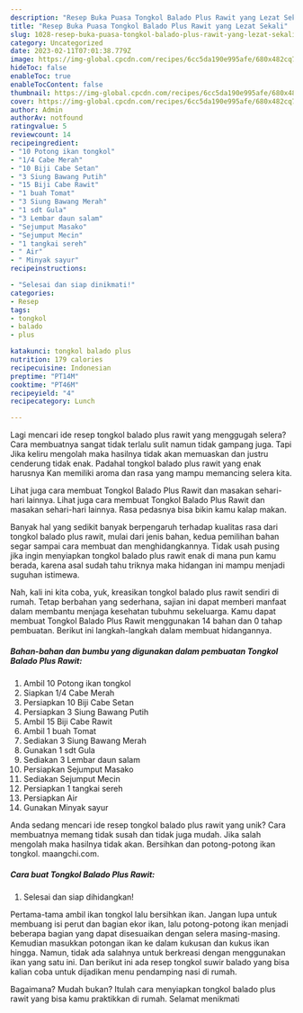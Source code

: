 ```yaml
---
description: "Resep Buka Puasa Tongkol Balado Plus Rawit yang Lezat Sekali"
title: "Resep Buka Puasa Tongkol Balado Plus Rawit yang Lezat Sekali"
slug: 1028-resep-buka-puasa-tongkol-balado-plus-rawit-yang-lezat-sekali
category: Uncategorized
date: 2023-02-11T07:01:38.779Z
image: https://img-global.cpcdn.com/recipes/6cc5da190e995afe/680x482cq70/tongkol-balado-plus-rawit-foto-resep-utama.jpg
hideToc: false
enableToc: true
enableTocContent: false
thumbnail: https://img-global.cpcdn.com/recipes/6cc5da190e995afe/680x482cq70/tongkol-balado-plus-rawit-foto-resep-utama.jpg
cover: https://img-global.cpcdn.com/recipes/6cc5da190e995afe/680x482cq70/tongkol-balado-plus-rawit-foto-resep-utama.jpg
author: Admin
authorAv: notfound
ratingvalue: 5
reviewcount: 14
recipeingredient:
- "10 Potong ikan tongkol"
- "1/4 Cabe Merah"
- "10 Biji Cabe Setan"
- "3 Siung Bawang Putih"
- "15 Biji Cabe Rawit"
- "1 buah Tomat"
- "3 Siung Bawang Merah"
- "1 sdt Gula"
- "3 Lembar daun salam"
- "Sejumput Masako"
- "Sejumput Mecin"
- "1 tangkai sereh"
- " Air"
- " Minyak sayur"
recipeinstructions:

- "Selesai dan siap dinikmati!"
categories:
- Resep
tags:
- tongkol
- balado
- plus

katakunci: tongkol balado plus 
nutrition: 179 calories
recipecuisine: Indonesian
preptime: "PT14M"
cooktime: "PT46M"
recipeyield: "4"
recipecategory: Lunch

---
```



Lagi mencari ide resep tongkol balado plus rawit yang menggugah selera? Cara membuatnya sangat tidak terlalu sulit namun tidak gampang juga. Tapi Jika keliru mengolah maka hasilnya tidak akan memuaskan dan justru cenderung tidak enak. Padahal tongkol balado plus rawit yang enak harusnya Kan memiliki aroma dan rasa yang mampu memancing selera kita.


Lihat juga cara membuat Tongkol Balado Plus Rawit dan masakan sehari-hari lainnya. Lihat juga cara membuat Tongkol Balado Plus Rawit dan masakan sehari-hari lainnya. Rasa pedasnya bisa bikin kamu kalap makan.

Banyak hal yang sedikit banyak berpengaruh terhadap kualitas rasa dari tongkol balado plus rawit, mulai dari jenis bahan, kedua pemilihan bahan segar sampai cara membuat dan menghidangkannya. Tidak usah pusing jika ingin menyiapkan tongkol balado plus rawit enak di mana pun kamu berada, karena asal sudah tahu triknya maka hidangan ini mampu menjadi suguhan istimewa.


Nah, kali ini kita coba, yuk, kreasikan tongkol balado plus rawit sendiri di rumah. Tetap berbahan yang sederhana, sajian ini dapat memberi manfaat dalam membantu menjaga kesehatan tubuhmu sekeluarga. Kamu dapat membuat Tongkol Balado Plus Rawit menggunakan 14 bahan dan 0 tahap pembuatan. Berikut ini langkah-langkah dalam membuat hidangannya.

<!--inarticleads1-->

##### Bahan-bahan dan bumbu yang digunakan dalam pembuatan Tongkol Balado Plus Rawit:

1. Ambil 10 Potong ikan tongkol
1. Siapkan 1/4 Cabe Merah
1. Persiapkan 10 Biji Cabe Setan
1. Persiapkan 3 Siung Bawang Putih
1. Ambil 15 Biji Cabe Rawit
1. Ambil 1 buah Tomat
1. Sediakan 3 Siung Bawang Merah
1. Gunakan 1 sdt Gula
1. Sediakan 3 Lembar daun salam
1. Persiapkan Sejumput Masako
1. Sediakan Sejumput Mecin
1. Persiapkan 1 tangkai sereh
1. Persiapkan  Air
1. Gunakan  Minyak sayur


Anda sedang mencari ide resep tongkol balado plus rawit yang unik? Cara membuatnya memang tidak susah dan tidak juga mudah. Jika salah mengolah maka hasilnya tidak akan. Bersihkan dan potong-potong ikan tongkol. maangchi.com. 

<!--inarticleads2-->

##### Cara buat Tongkol Balado Plus Rawit:


1. Selesai dan siap dihidangkan!

Pertama-tama ambil ikan tongkol lalu bersihkan ikan. Jangan lupa untuk membuang isi perut dan bagian ekor ikan, lalu potong-potong ikan menjadi beberapa bagian yang dapat disesuaikan dengan selera masing-masing. Kemudian masukkan potongan ikan ke dalam kukusan dan kukus ikan hingga. Namun, tidak ada salahnya untuk berkreasi dengan menggunakan ikan yang satu ini. Dan berikut ini ada resep tongkol suwir balado yang bisa kalian coba untuk dijadikan menu pendamping nasi di rumah. 

Bagaimana? Mudah bukan? Itulah cara menyiapkan tongkol balado plus rawit yang bisa kamu praktikkan di rumah. Selamat menikmati
